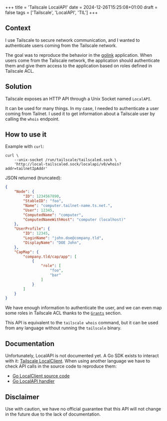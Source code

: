 +++
title = 'Tailscale LocalAPI'
date = 2024-12-26T15:25:08+01:00
draft = false
tags = ['Tailscale', 'LocalAPI', 'TIL']
+++

## Context

I use Tailscale to secure network communication, and I wanted to authenticate users coming from the Tailscale network.

The goal was to reproduce the behavior in the [golink](https://github.com/tailscale/golink) application.
When users come from the Tailscale network, the application should authenticate them and give them access to the application based on roles defined in Tailscale ACL.

## Solution

Tailscale exposes an HTTP API through a Unix Socket named `LocalAPI`.

It can be used for many things. In my case, I needed to authenticate a user coming from Tailnet.
I used it to get information about a Tailscale user by calling the `whois` endpoint.

## How to use it

Example with `curl`:

```shell
curl \
    --unix-socket /run/tailscale/tailscaled.sock \
    'http://local-tailscaled.sock/localapi/v0/whois?addr=tailnetIpAddr'
```

JSON returned (truncated):

```json
{
	"Node": {
		"ID": 1234567890,
		"StableID": "foo",
		"Name": "computer.tailnet-name.ts.net.",
		"User": 12345,
		"ComputedName": "computer",
		"ComputedNameWithHost": "computer (localhost)"
	},
	"UserProfile": {
		"ID": 12345,
		"LoginName": "john.doe@company.tld",
		"DisplayName": "DOE John",
	},
	"CapMap": {
		"company.tld/cap/app": [
			{
				"role": [
					"foo",
					"bar"
				]
			}
		]
	}
}
```

We have enough information to authenticate the user, and we can even map some roles in Tailscale ACL thanks to the [`Grants`](https://tailscale.com/kb/1337/acl-syntax#grants) section.

This API is equivalent to the `tailscale whois` command, but it can be used from any language without running the `tailscale` binary.

## Documentation

Unfortunately, LocalAPI is not documented yet.
A Go SDK exists to interact with it: [Tailscale LocalClient](https://pkg.go.dev/tailscale.com/client/tailscale#LocalClient).
When using another language we have to check API calls in the source code to reproduce them:

- [Go LocalClient source code](https://github.com/tailscale/tailscale/blob/v1.78.3/client/tailscale/localclient.go#L60)
- [Go LocalAPI handler](https://github.com/tailscale/tailscale/blob/v1.78.3/ipn/localapi/localapi.go#L76)

## Disclaimer

Use with caution, we have no official guarantee that this API will not change in the future due to the lack of documentation.
